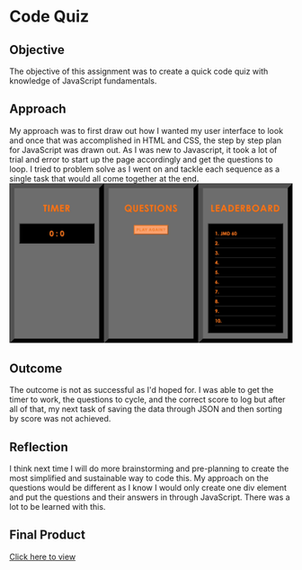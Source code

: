 # Code Quiz

## Objective
The objective of this assignment was to create a quick code quiz with knowledge of JavaScript fundamentals.

## Approach
My approach was to first draw out how I wanted my user interface to look and once that was accomplished in HTML and CSS, the step by step plan for JavaScript was drawn out. As I was new to Javascript, it took a lot of trial and error to start up the page accordingly and get the questions to loop. I tried to problem solve as I went on and tackle each sequence as a single task that would all come together at the end.
![image of code quiz UI](assets/images/screenshot-user-interface.jpg)

## Outcome
The outcome is not as successful as I'd hoped for. I was able to get the timer to work, the questions to cycle, and the correct score to log but after all of that, my next task of saving the data through JSON and then sorting by score was not achieved.

## Reflection
I think next time I will do more brainstorming and pre-planning to create the most simplified and sustainable way to code this. My approach on the questions would be different as I know I would only create one div element and put the questions and their answers in through JavaScript. There was a lot to be learned with this.

## Final Product
[Click here to view](https://jessicamdittrich.github.io/CHG-JD052522)